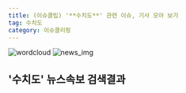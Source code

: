 ```yaml
---
title: (이슈클립) '**수치도**' 관련 이슈, 기사 모아 보기
tag: 수치도
category: 이슈클리핑
---
```

![wordcloud](https://s3.ap-northeast-2.amazonaws.com/lyrics101-wordcloud/2018-09-03-1535944001.png)
![news_img](https://user-images.githubusercontent.com/42597476/44507050-1206f400-a6e4-11e8-8d98-7ffbfebb353f.png)
## **'**수치도**'** 뉴스속보 검색결과

